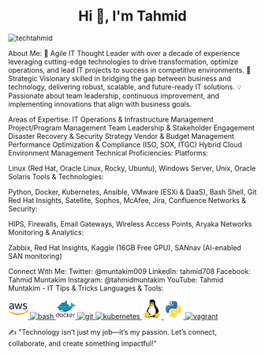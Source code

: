 
<h1 align="center">Hi 👋, I'm Tahmid</h1>
<p align="left"> <img src="https://komarev.com/ghpvc/?username=techtahmid&label=Profile%20views&color=0e75b6&style=flat" alt="techtahmid" /> </p>
About Me:
🚀 Agile IT Thought Leader with over a decade of experience leveraging cutting-edge technologies to drive transformation, optimize operations, and lead IT projects to success in competitive environments.
🎯 Strategic Visionary skilled in bridging the gap between business and technology, delivering robust, scalable, and future-ready IT solutions.
💡 Passionate about team leadership, continuous improvement, and implementing innovations that align with business goals.

Areas of Expertise:
IT Operations & Infrastructure Management
Project/Program Management
Team Leadership & Stakeholder Engagement
Disaster Recovery & Security Strategy
Vendor & Budget Management
Performance Optimization & Compliance (ISO, SOX, ITGC)
Hybrid Cloud Environment Management
Technical Proficiencies:
Platforms:

Linux (Red Hat, Oracle Linux, Rocky, Ubuntu), Windows Server, Unix, Oracle Solaris
Tools & Technologies:

Python, Docker, Kubernetes, Ansible, VMware (ESXi & DaaS), Bash Shell, Git
Red Hat Insights, Satellite, Sophos, McAfee, Jira, Confluence
Networks & Security:

HIPS, Firewalls, Email Gateways, Wireless Access Points, Aryaka Networks
Monitoring & Analytics:

Zabbix, Red Hat Insights, Kaggle (16GB Free GPU), SANnav (AI-enabled SAN monitoring)

Connect With Me:
Twitter: @muntakim009
LinkedIn: tahmid708
Facebook: Tahmid Muntakim
Instagram: @tahmidmuntakim
YouTube: Tahmid Muntakim - IT Tips & Tricks
Languages & Tools:
<p align="left"> <a href="https://aws.amazon.com" target="_blank" rel="noreferrer"> <img src="https://raw.githubusercontent.com/devicons/devicon/master/icons/amazonwebservices/amazonwebservices-original-wordmark.svg" alt="aws" width="40" height="40"/> </a> <a href="https://www.gnu.org/software/bash/" target="_blank" rel="noreferrer"> <img src="https://www.vectorlogo.zone/logos/gnu_bash/gnu_bash-icon.svg" alt="bash" width="40" height="40"/> </a> <a href="https://www.docker.com/" target="_blank" rel="noreferrer"> <img src="https://raw.githubusercontent.com/devicons/devicon/master/icons/docker/docker-original-wordmark.svg" alt="docker" width="40" height="40"/> </a> <a href="https://git-scm.com/" target="_blank" rel="noreferrer"> <img src="https://www.vectorlogo.zone/logos/git-scm/git-scm-icon.svg" alt="git" width="40" height="40"/> </a> <a href="https://kubernetes.io" target="_blank" rel="noreferrer"> <img src="https://www.vectorlogo.zone/logos/kubernetes/kubernetes-icon.svg" alt="kubernetes" width="40" height="40"/> </a> <a href="https://www.linux.org/" target="_blank" rel="noreferrer"> <img src="https://raw.githubusercontent.com/devicons/devicon/master/icons/linux/linux-original.svg" alt="linux" width="40" height="40"/> </a> <a href="https://www.python.org" target="_blank" rel="noreferrer"> <img src="https://raw.githubusercontent.com/devicons/devicon/master/icons/python/python-original.svg" alt="python" width="40" height="40"/> </a> <a href="https://www.vagrantup.com/" target="_blank" rel="noreferrer"> <img src="https://www.vectorlogo.zone/logos/vagrantup/vagrantup-icon.svg" alt="vagrant" width="40" height="40"/> </a> </p>
✍️ "Technology isn’t just my job—it’s my passion. Let’s connect, collaborate, and create something impactful!"

